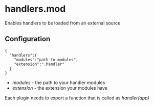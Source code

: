 # handlers.mod

Enables handlers to be loaded from an external source

## Configuration

    {
      "handlers":{
        "modules":"path to modules",
        "extension":".handler"
      }
    }

 * *modules* - the path to your handler modules
 * *extension* - the extension your modules have

Each plugin needs to export a function that is called as *handler(app)*
